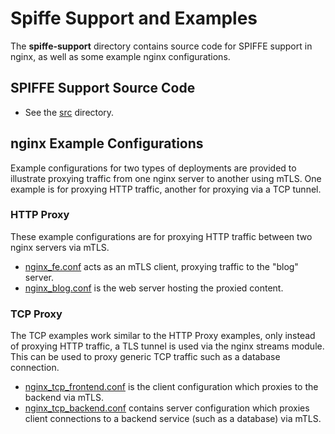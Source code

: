 # Spiffe Support and Examples

The **spiffe-support** directory contains source code for SPIFFE support in
nginx, as well as some example nginx configurations.

## SPIFFE Support Source Code

+ See the [src](src) directory.

## nginx Example Configurations

Example configurations for two types of deployments are provided to illustrate
proxying traffic from one nginx server to another using mTLS. One example is for
proxying HTTP traffic, another for proxying via a TCP tunnel.

### HTTP Proxy

These example configurations are for proxying HTTP traffic between two nginx
servers via mTLS.

+ [nginx_fe.conf](nginx_fe.conf) acts as an mTLS client, proxying traffic to
  the "blog" server.
+ [nginx_blog.conf](nginx_blog.conf) is the web server hosting the proxied
content.

### TCP Proxy

The TCP examples work similar to the HTTP Proxy examples, only instead of
proxying HTTP traffic, a TLS tunnel is used via the nginx streams module. This
can be used to proxy generic TCP traffic such as a database connection.

+ [nginx_tcp_frontend.conf](nginx_tcp_frontend.conf) is the client configuration
  which proxies to the backend via mTLS.
+ [nginx_tcp_backend.conf](nginx_tcp_backend.conf) contains server configuration
  which proxies client connections to a backend service (such as a database) via
  mTLS.
